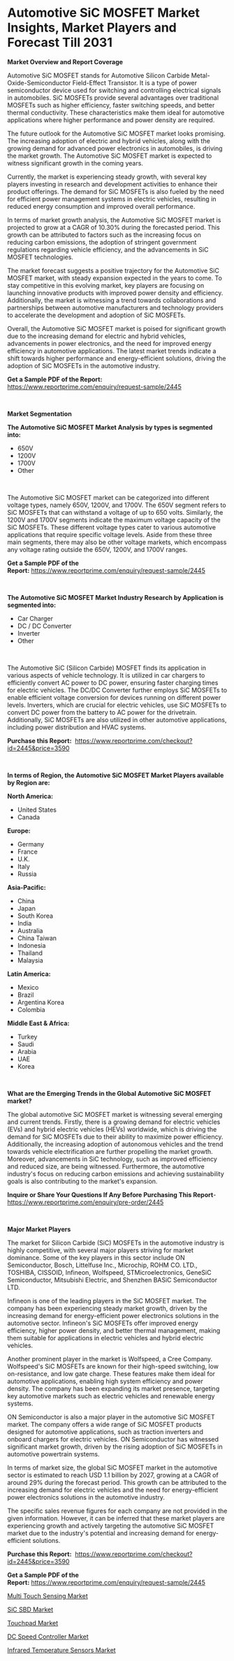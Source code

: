 <p><h1>Automotive SiC MOSFET Market Insights, Market Players and Forecast Till 2031</h1></p><p><strong>Market Overview and Report Coverage</strong></p>
<p><p>Automotive SiC MOSFET stands for Automotive Silicon Carbide Metal-Oxide-Semiconductor Field-Effect Transistor. It is a type of power semiconductor device used for switching and controlling electrical signals in automobiles. SiC MOSFETs provide several advantages over traditional MOSFETs such as higher efficiency, faster switching speeds, and better thermal conductivity. These characteristics make them ideal for automotive applications where higher performance and power density are required.</p><p>The future outlook for the Automotive SiC MOSFET market looks promising. The increasing adoption of electric and hybrid vehicles, along with the growing demand for advanced power electronics in automobiles, is driving the market growth. The Automotive SiC MOSFET market is expected to witness significant growth in the coming years.</p><p>Currently, the market is experiencing steady growth, with several key players investing in research and development activities to enhance their product offerings. The demand for SiC MOSFETs is also fueled by the need for efficient power management systems in electric vehicles, resulting in reduced energy consumption and improved overall performance.</p><p>In terms of market growth analysis, the Automotive SiC MOSFET market is projected to grow at a CAGR of 10.30% during the forecasted period. This growth can be attributed to factors such as the increasing focus on reducing carbon emissions, the adoption of stringent government regulations regarding vehicle efficiency, and the advancements in SiC MOSFET technologies.</p><p>The market forecast suggests a positive trajectory for the Automotive SiC MOSFET market, with steady expansion expected in the years to come. To stay competitive in this evolving market, key players are focusing on launching innovative products with improved power density and efficiency. Additionally, the market is witnessing a trend towards collaborations and partnerships between automotive manufacturers and technology providers to accelerate the development and adoption of SiC MOSFETs.</p><p>Overall, the Automotive SiC MOSFET market is poised for significant growth due to the increasing demand for electric and hybrid vehicles, advancements in power electronics, and the need for improved energy efficiency in automotive applications. The latest market trends indicate a shift towards higher performance and energy-efficient solutions, driving the adoption of SiC MOSFETs in the automotive industry.</p></p>
<p><strong>Get a Sample PDF of the Report:</strong> <a href="https://www.reportprime.com/enquiry/request-sample/2445">https://www.reportprime.com/enquiry/request-sample/2445</a></p>
<p>&nbsp;</p>
<p><strong>Market Segmentation</strong></p>
<p><strong>The Automotive SiC MOSFET Market Analysis by types is segmented into:</strong></p>
<p><ul><li>650V</li><li>1200V</li><li>1700V</li><li>Other</li></ul></p>
<p>&nbsp;</p>
<p><p>The Automotive SiC MOSFET market can be categorized into different voltage types, namely 650V, 1200V, and 1700V. The 650V segment refers to SiC MOSFETs that can withstand a voltage of up to 650 volts. Similarly, the 1200V and 1700V segments indicate the maximum voltage capacity of the SiC MOSFETs. These different voltage types cater to various automotive applications that require specific voltage levels. Aside from these three main segments, there may also be other voltage markets, which encompass any voltage rating outside the 650V, 1200V, and 1700V ranges.</p></p>
<p><strong>Get a Sample PDF of the Report:</strong>&nbsp;<a href="https://www.reportprime.com/enquiry/request-sample/2445">https://www.reportprime.com/enquiry/request-sample/2445</a></p>
<p>&nbsp;</p>
<p><strong>The Automotive SiC MOSFET Market Industry Research by Application is segmented into:</strong></p>
<p><ul><li>Car Charger</li><li>DC / DC Converter</li><li>Inverter</li><li>Other</li></ul></p>
<p>&nbsp;</p>
<p><p>The Automotive SiC (Silicon Carbide) MOSFET finds its application in various aspects of vehicle technology. It is utilized in car chargers to efficiently convert AC power to DC power, ensuring faster charging times for electric vehicles. The DC/DC Converter further employs SiC MOSFETs to enable efficient voltage conversion for devices running on different power levels. Inverters, which are crucial for electric vehicles, use SiC MOSFETs to convert DC power from the battery to AC power for the drivetrain. Additionally, SiC MOSFETs are also utilized in other automotive applications, including power distribution and HVAC systems.</p></p>
<p><strong>Purchase this Report:</strong>&nbsp; <a href="https://www.reportprime.com/checkout?id=2445&price=3590">https://www.reportprime.com/checkout?id=2445&price=3590</a></p>
<p>&nbsp;</p>
<p><strong>In terms of Region, the Automotive SiC MOSFET Market Players available by Region are:</strong></p>
<p>
    <p> <strong> North America: </strong>
        <ul>
            <li>United States</li>
            <li>Canada</li>
        </ul>
        </p> 
    <p> <strong> Europe: </strong>
        <ul>
            <li>Germany</li>
            <li>France</li>
            <li>U.K.</li>
            <li>Italy</li>
            <li>Russia</li>
        </ul>
        </p> 
    <p> <strong> Asia-Pacific: </strong>
        <ul>
            <li>China</li>
            <li>Japan</li>
            <li>South Korea</li>
            <li>India</li>
            <li>Australia</li>
            <li>China Taiwan</li>
            <li>Indonesia</li>
            <li>Thailand</li>
            <li>Malaysia</li>
        </ul>
        </p> 
    <p> <strong> Latin America: </strong>
        <ul>
            <li>Mexico</li>
            <li>Brazil</li>
            <li>Argentina Korea</li>
            <li>Colombia</li>
        </ul>
        </p> 
    <p> <strong> Middle East & Africa: </strong>
        <ul>
            <li>Turkey</li>
            <li>Saudi</li>
            <li>Arabia</li>
            <li>UAE</li>
            <li>Korea</li>
        </ul>
    </p>
    </p>
<p>&nbsp;</p>
<p><strong>What are the Emerging Trends in the Global Automotive SiC MOSFET market?</strong></p>
<p><p>The global automotive SiC MOSFET market is witnessing several emerging and current trends. Firstly, there is a growing demand for electric vehicles (EVs) and hybrid electric vehicles (HEVs) worldwide, which is driving the demand for SiC MOSFETs due to their ability to maximize power efficiency. Additionally, the increasing adoption of autonomous vehicles and the trend towards vehicle electrification are further propelling the market growth. Moreover, advancements in SiC technology, such as improved efficiency and reduced size, are being witnessed. Furthermore, the automotive industry's focus on reducing carbon emissions and achieving sustainability goals is also contributing to the market's expansion.</p></p>
<p><strong>Inquire or Share Your Questions If Any Before Purchasing This Report</strong>- <a href="https://www.reportprime.com/enquiry/pre-order/2445">https://www.reportprime.com/enquiry/pre-order/2445</a></p>
<p>&nbsp;</p>
<p><strong>Major Market Players</strong></p>
<p><p>The market for Silicon Carbide (SiC) MOSFETs in the automotive industry is highly competitive, with several major players striving for market dominance. Some of the key players in this sector include ON Semiconductor, Bosch, Littelfuse Inc., Microchip, ROHM CO. LTD., TOSHIBA, CISSOID, Infineon, Wolfspeed, STMicroelectronics, GeneSiC Semiconductor, Mitsubishi Electric, and Shenzhen BASiC Semiconductor LTD.</p><p>Infineon is one of the leading players in the SiC MOSFET market. The company has been experiencing steady market growth, driven by the increasing demand for energy-efficient power electronics solutions in the automotive sector. Infineon's SiC MOSFETs offer improved energy efficiency, higher power density, and better thermal management, making them suitable for applications in electric vehicles and hybrid electric vehicles.</p><p>Another prominent player in the market is Wolfspeed, a Cree Company. Wolfspeed's SiC MOSFETs are known for their high-speed switching, low on-resistance, and low gate charge. These features make them ideal for automotive applications, enabling high system efficiency and power density. The company has been expanding its market presence, targeting key automotive markets such as electric vehicles and renewable energy systems.</p><p>ON Semiconductor is also a major player in the automotive SiC MOSFET market. The company offers a wide range of SiC MOSFET products designed for automotive applications, such as traction inverters and onboard chargers for electric vehicles. ON Semiconductor has witnessed significant market growth, driven by the rising adoption of SiC MOSFETs in automotive powertrain systems.</p><p>In terms of market size, the global SiC MOSFET market in the automotive sector is estimated to reach USD 1.1 billion by 2027, growing at a CAGR of around 29% during the forecast period. This growth can be attributed to the increasing demand for electric vehicles and the need for energy-efficient power electronics solutions in the automotive industry.</p><p>The specific sales revenue figures for each company are not provided in the given information. However, it can be inferred that these market players are experiencing growth and actively targeting the automotive SiC MOSFET market due to the industry's potential and increasing demand for energy-efficient solutions.</p></p>
<p><strong>Purchase this Report:</strong>&nbsp;&nbsp;<a href="https://www.reportprime.com/checkout?id=2445&price=3590">https://www.reportprime.com/checkout?id=2445&price=3590</a></p>
<p></p>
<p><strong>Get a Sample PDF of the Report:</strong>&nbsp;<a href="https://www.reportprime.com/enquiry/request-sample/2445">https://www.reportprime.com/enquiry/request-sample/2445</a></p>
<p><p><a href="https://github.com/luckyshygirl/Market-Research-Report-List-2/blob/main/multi-touch-sensing-market.md">Multi Touch Sensing Market</a></p><p><a href="https://github.com/gulaimolin/Market-Research-Report-List-2/blob/main/sic-sbd-market.md">SiC SBD Market</a></p><p><a href="https://github.com/vimar16th/Market-Research-Report-List-2/blob/main/touchpad-market.md">Touchpad Market</a></p><p><a href="https://github.com/sofayahoo2023/Market-Research-Report-List-2/blob/main/dc-speed-controller-market.md">DC Speed Controller Market</a></p><p><a href="https://github.com/gdfhhhj/Market-Research-Report-List-2/blob/main/infrared-temperature-sensors-market.md">Infrared Temperature Sensors Market</a></p></p>